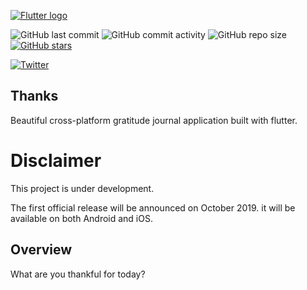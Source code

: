 [Flutter logo]: https://flutter.dev/assets/flutter-lockup-4cb0ee072ab312e59784d9fbf4fb7ad42688a7fdaea1270ccf6bbf4f34b7e03f.svg
[flutter.dev]: https://flutter.dev
[![Flutter logo][]][flutter.dev]

![GitHub last commit](https://img.shields.io/github/last-commit/tdh8316/thanks.svg)
![GitHub commit activity](https://img.shields.io/github/commit-activity/m/tdh8316/thanks.svg)
![GitHub repo size](https://img.shields.io/github/repo-size/tdh8316/thanks.svg)
[![GitHub stars](https://img.shields.io/github/stars/tdh8316/thanks.svg?style=social)](https://github.com/tdh8316/thanks/stargazers)

[![Twitter](https://img.shields.io/twitter/url/https/github.com/tdh8316/thanks.svg?style=social)](https://twitter.com/intent/tweet?text=Beautiful%20diray%20application:&url=https%3A%2F%2Fgithub.com%2Ftdh8316%2Fthanks)


## Thanks

Beautiful cross-platform gratitude journal application built with flutter.

# Disclaimer
This project is under development.

The first official release will be announced on October 2019.
it will be available on both Android and iOS.

## Overview
What are you thankful for today?